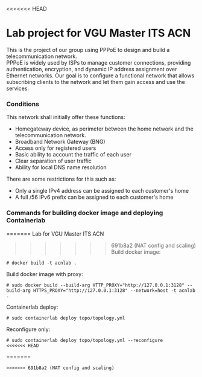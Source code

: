 <<<<<<< HEAD
# Lab project for VGU Master ITS ACN
This is the project of our group using PPPoE to design and build a telecommunication network. <br>
PPPoE is widely used by ISPs to manage customer connections, providing authentication, encryption, and dynamic IP address assignment over Ethernet networks. Our goal is to configure a functional network that allows subscribing clients to the network and let them gain access and use the services.

### Conditions
This network shall initially offer these functions:
+ Homegateway device, as perimeter between the home network and the telecommunication network.
+ Broadband Network Gateway (BNG)
+ Access only for registered users
+ Basic ability to account the traffic of each user
+ Clear separation of user traffic
+ Ability for local DNS name resolution

There are some restrictions for this such as:
+ Only a single IPv4 address can be assigned to each customer's home
+ A full /56  IPv6 prefix can be assigned to each customer's home



### Commands for building docker image and deploying Containerlab
=======
Lab for VGU Master ITS ACN

>>>>>>> 691b8a2 (NAT config and scaling)
Build docker image:
```
# docker build -t acnlab .
```

Build docker image with proxy:
```
# sudo docker build --build-arg HTTP_PROXY="http://127.0.0.1:3128" --build-arg HTTPS_PROXY="http://127.0.0.1:3128" --network=host -t acnlab .
```

Containerlab deploy:
```
# sudo containerlab deploy topo/topology.yml
```

Reconfigure only:
```
# sudo containerlab deploy topo/topology.yml --reconfigure
<<<<<<< HEAD
```

=======
```
>>>>>>> 691b8a2 (NAT config and scaling)
